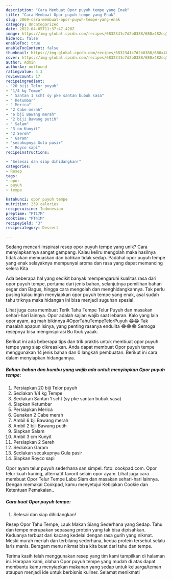 ```yaml
---
description: "Cara Membuat Opor puyuh tempe yang Enak"
title: "Cara Membuat Opor puyuh tempe yang Enak"
slug: 2069-cara-membuat-opor-puyuh-tempe-yang-enak
category: Uncategorized
date: 2022-04-05T11:37:47.428Z
image: https://img-global.cpcdn.com/recipes/6832341c7d2b0388/680x482cq70/opor-puyuh-tempe-foto-resep-utama.jpg
hideToc: false
enableToc: true
enableTocContent: false
thumbnail: https://img-global.cpcdn.com/recipes/6832341c7d2b0388/680x482cq70/opor-puyuh-tempe-foto-resep-utama.jpg
cover: https://img-global.cpcdn.com/recipes/6832341c7d2b0388/680x482cq70/opor-puyuh-tempe-foto-resep-utama.jpg
author: Admin
authorAv: notfound
ratingvalue: 4.3
reviewcount: 17
recipeingredient:
- "20 biji Telor puyuh"
- "1/4 kg Tempe"
- " Santan 1 scht sy pke santan bubuk sasa"
- " Ketumbar"
- " Merica"
- "2 Cabe merah"
- "6 bji Bawang merah"
- "2 biji Bawang putih"
- " Salam"
- "3 cm Kunyit"
- "2 Sereh"
- " Garam"
- "secukupnya Gula pasir"
- " Royco sapi"
recipeinstructions:

- "Selesai dan siap dihidangkan!"
categories:
- Resep
tags:
- opor
- puyuh
- tempe

katakunci: opor puyuh tempe 
nutrition: 239 calories
recipecuisine: Indonesian
preptime: "PT17M"
cooktime: "PT41M"
recipeyield: "3"
recipecategory: Dessert

---
```





Sedang mencari inspirasi resep opor puyuh tempe yang unik? Cara menyiapkannya sangat gampang. Kalau keliru mengolah maka hasilnya tidak akan memuaskan dan bahkan tidak sedap. Padahal opor puyuh tempe yang enak selayaknya mempunyai aroma dan rasa yang dapat memancing selera Kita.





Ada beberapa hal yang sedikit banyak mempengaruhi kualitas rasa dari opor puyuh tempe, pertama dari jenis bahan, selanjutnya pemilihan bahan segar dan Bagus, hingga cara mengolah dan menghidangkannya. Tak perlu pusing kalau ingin menyiapkan opor puyuh tempe yang enak,      asal sudah tahu triknya maka hidangan ini bisa menjadi suguhan spesial.














Lihat juga cara membuat Terik Tahu Tempe Telur Puyuh dan masakan sehari-hari lainnya. Opor adalah sajian wajib saat lebaran. Kalo yang lain opor ayam, aq mah bikinnya #OporTahuTempeTelorPuyuh 😂😂 Tak masalah apapun isinya, yang penting rasanya endulita 😂😂😂 Semoga resepnya bisa menginspirasi Bu Ibuk yaaak.






Berikut ini ada beberapa tips dan trik praktis untuk membuat opor puyuh tempe yang siap dikreasikan. Anda dapat membuat Opor puyuh tempe menggunakan 14 jenis bahan dan 0 langkah pembuatan. Berikut ini cara dalam menyiapkan hidangannya.

<!--inarticleads1-->

##### Bahan-bahan dan bumbu yang wajib ada untuk menyiapkan Opor puyuh tempe:

1. Persiapkan 20 biji Telor puyuh
1. Sediakan 1/4 kg Tempe
1. Sediakan  Santan 1 scht (sy pke santan bubuk sasa)
1. Siapkan  Ketumbar
1. Persiapkan  Merica
1. Gunakan 2 Cabe merah
1. Ambil 6 bji Bawang merah
1. Ambil 2 biji Bawang putih
1. Siapkan  Salam
1. Ambil 3 cm Kunyit
1. Persiapkan 2 Sereh
1. Sediakan  Garam
1. Sediakan secukupnya Gula pasir
1. Siapkan  Royco sapi


Opor ayam telur puyuh sederhana san simpel. foto: cookpad.com. Opor telur kuah kuning, alternatif favorit selain opor ayam. Lihat juga cara membuat Opor Telur Tempe Labu Siam dan masakan sehari-hari lainnya. Dengan memakai Cookpad, kamu menyetujui Kebijakan Cookie dan Ketentuan Pemakaian.. 

<!--inarticleads2-->

##### Cara buat Opor puyuh tempe:


1. Selesai dan siap dihidangkan!

Resep Opor Tahu Tempe, Lauk Makan Siang Sederhana yang Sedap. Tahu dan tempe merupakan sepasang protein yang tak bisa dipisahkan. Keduanya terbuat dari kacang kedelai dengan rasa gurih yang nikmat. Meski murah meriah dan terbilang sederhana, kedua protein tersebut selalu laris manis. Beragam menu nikmat bisa kita buat dari tahu dan tempe. 

Terima kasih telah menggunakan resep yang tim kami tampilkan di halaman ini. Harapan kami, olahan Opor puyuh tempe yang mudah di atas dapat membantu kamu menyiapkan makanan yang sedap untuk keluarga/teman ataupun menjadi ide untuk berbisnis kuliner. Selamat menikmati
